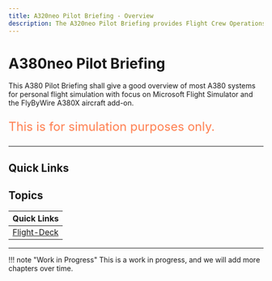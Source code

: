 ```yaml
---
title: A320neo Pilot Briefing - Overview
description: The A320neo Pilot Briefing provides Flight Crew Operations Manuals (FCOM) styled documentation for the FlyByWire A32NX aircraft.
---
```


<link rel="stylesheet" href="../../../stylesheets/toc-tables.css">

# A380neo Pilot Briefing

This A380 Pilot Briefing shall give a good overview of most A380
systems for personal flight simulation with focus on Microsoft Flight
Simulator and the FlyByWire A380X aircraft add-on.

<p style="color:coral; font-size:24px;">This is for simulation purposes only.</p>

---

## Quick Links

<!-- [Clickable Flight Deck](flight-deck/index.md){ .md-button } -->

##  Topics

| Quick Links                         |
|:------------------------------------|
| [Flight-Deck](flight-deck/index.md) |  


---

!!! note "Work in Progress"
    This is a work in progress, and we will add more chapters over time.
